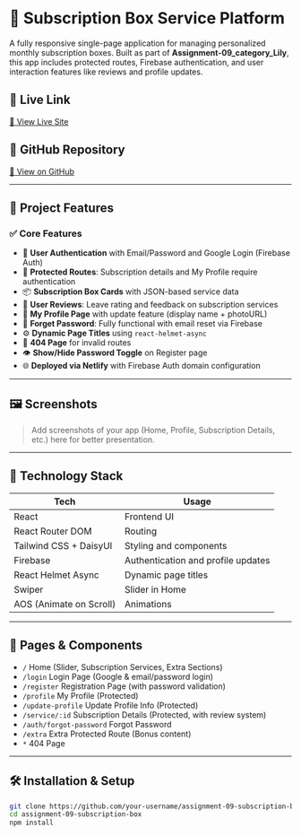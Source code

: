 # 🎁 Subscription Box Service Platform

A fully responsive single-page application for managing personalized monthly subscription boxes. Built as part of **Assignment-09_category_Lily**, this app includes protected routes, Firebase authentication, and user interaction features like reviews and profile updates.

## 🔗 Live Link

[🔗 View Live Site](https://your-live-site-link.com)

## 📁 GitHub Repository

[📂 View on GitHub](https://github.com/your-username/assignment-09-subscription-box)

---

## 📌 Project Features

### ✅ Core Features

- 🧾 **User Authentication** with Email/Password and Google Login (Firebase Auth)
- 🔐 **Protected Routes**: Subscription details and My Profile require authentication
- 📦 **Subscription Box Cards** with JSON-based service data
- 📝 **User Reviews**: Leave rating and feedback on subscription services
- 📄 **My Profile Page** with update feature (display name + photoURL)
- 📧 **Forget Password**: Fully functional with email reset via Firebase
- ⚙️ **Dynamic Page Titles** using `react-helmet-async`
- 🧭 **404 Page** for invalid routes
- 👁️ **Show/Hide Password Toggle** on Register page
- 🌐 **Deployed via Netlify** with Firebase Auth domain configuration

---

## 🖼️ Screenshots

> Add screenshots of your app (Home, Profile, Subscription Details, etc.) here for better presentation.

---

## 🧪 Technology Stack

| Tech                    | Usage                              |
| ----------------------- | ---------------------------------- |
| React                   | Frontend UI                        |
| React Router DOM        | Routing                            |
| Tailwind CSS + DaisyUI  | Styling and components             |
| Firebase                | Authentication and profile updates |
| React Helmet Async      | Dynamic page titles                |
| Swiper                  | Slider in Home                     |
| AOS (Animate on Scroll) | Animations                         |

---

## 🧩 Pages & Components

- `/` Home (Slider, Subscription Services, Extra Sections)
- `/login` Login Page (Google & email/password login)
- `/register` Registration Page (with password validation)
- `/profile` My Profile (Protected)
- `/update-profile` Update Profile Info (Protected)
- `/service/:id` Subscription Details (Protected, with review system)
- `/auth/forgot-password` Forgot Password
- `/extra` Extra Protected Route (Bonus content)
- `*` 404 Page

---

## 🛠️ Installation & Setup

```bash
git clone https://github.com/your-username/assignment-09-subscription-box
cd assignment-09-subscription-box
npm install

```
